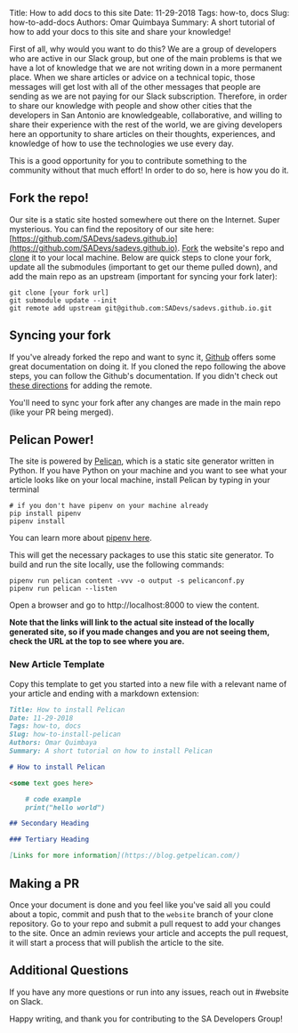 Title: How to add docs to this site
Date: 11-29-2018
Tags: how-to, docs
Slug: how-to-add-docs
Authors: Omar Quimbaya
Summary: A short tutorial of how to add your docs to this site and share your knowledge!


First of all, why would you want to do this? We are a group of developers who are active in our Slack group, but one of the main problems is that we have a lot of knowledge that we are not writing down in a more permanent place. When we share articles or advice on a technical topic, those messages will get lost with all of the other messages that people are sending as we are not paying for our Slack subscription. Therefore, in order to share our knowledge with people and show other cities that the developers in San Antonio are knowledgeable, collaborative, and willing to share their experience with the rest of the world, we are giving developers here an opportunity to share articles on their thoughts, experiences, and knowledge of how to use the technologies we use every day.

This is a good opportunity for you to contribute something to the community without that much effort! In order to do so, here is how you do it.

## Fork the repo!

Our site is a static site hosted somewhere out there on the Internet. Super mysterious. You can find the repository of our site here: [https://github.com/SADevs/sadevs.github.io](https://github.com/SADevs/sadevs.github.io). [Fork](https://help.github.com/en/articles/fork-a-repo) the website's repo and [clone](https://git-scm.com/book/en/v2/Git-Basics-Getting-a-Git-Repository) it to your local machine. Below are quick steps to clone your fork, update all the submodules (important to get our theme pulled down), and add the main repo as an upstream (important for syncing your fork later): 

```shell
git clone [your fork url]
git submodule update --init
git remote add upstream git@github.com:SADevs/sadevs.github.io.git
```

## Syncing your fork
If you've already forked the repo and want to sync it, [Github](https://help.github.com/en/articles/syncing-a-fork) offers some great documentation on doing it. If you cloned the repo following the above steps, you can follow the Github's documentation. If you didn't check out [these directions](https://help.github.com/en/articles/configuring-a-remote-for-a-fork) for adding the remote.

You'll need to sync your fork after any changes are made in the main repo (like your PR being merged).

## Pelican Power!
The site is powered by [Pelican](https://github.com/getpelican/pelican), which is a static site generator written in Python. If you have Python on your machine and you want to see what your article looks like on your local machine, install Pelican by typing in your terminal 

```shell
# if you don't have pipenv on your machine already
pip install pipenv
pipenv install
```

You can learn more about [pipenv here](https://realpython.com/pipenv-guide/).

This will get the necessary packages to use this static site generator. To build and run the site locally, use the following commands:

```shell
pipenv run pelican content -vvv -o output -s pelicanconf.py
pipenv run pelican --listen
```

Open a browser and go to http://localhost:8000 to view the content. 

**Note that the links will link to the actual site instead of the locally generated site, so if you made changes and you are not seeing them, check the URL at the top to see where you are.**

### New Article Template
Copy this template to get you started into a new file with a relevant name of your article and ending with a markdown extension:

```markdown
Title: How to install Pelican
Date: 11-29-2018
Tags: how-to, docs
Slug: how-to-install-pelican
Authors: Omar Quimbaya
Summary: A short tutorial on how to install Pelican

# How to install Pelican

<some text goes here>

    # code example
    print("hello world")

## Secondary Heading

### Tertiary Heading

[Links for more information](https://blog.getpelican.com/)
```

## Making a PR

Once your document is done and you feel like you've said all you could about a topic, commit and push that to the `website` branch of your clone repository. Go to your repo and submit a pull request to add your changes to the site. Once an admin reviews your article and accepts the pull request, it will start a process that will publish the article to the site.

## Additional Questions

If you have any more questions or run into any issues, reach out in #website on Slack. 

Happy writing, and thank you for contributing to the SA Developers Group!
